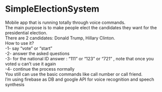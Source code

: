 # SimpleElectionSystem

Mobile app that is running totally through voice commands.  
The main purpose is to make people elect the candidates they want for the presidential election.  
There are 2 candidates: Donald Trump, Hillary Clinton.  
How to use it?  
-1- say “vote” or “start”  
-2- answer the asked questions  
-3- for the national ID answer : “111” or “123” or “721” , note that once you voted u can’t use it again  
-4- continue the process normally  
You still can use the basic commands like call number or call friend.  
I’m using firebase as DB and google API for voice recognition and speech synthesis  

 
